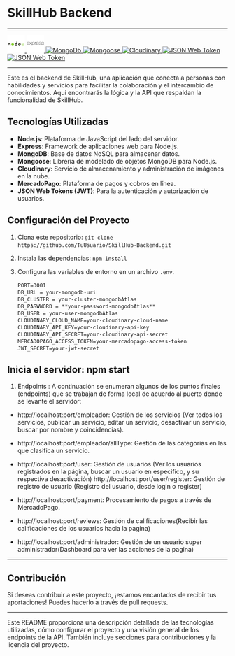 # SkillHub Backend
-------------------
<p align="left"> 
   <a href="https://nodejs.org/en" target="_blank" rel="noreferrer"> 
   <img src="https://raw.githubusercontent.com/devicons/devicon/master/icons/nodejs/nodejs-original-wordmark.svg" 
   alt="NodeJS" width="40" height="40"/> </a> 
   
   <a href="https://expressjs.com/es/" target="_blank" rel="noreferrer"> 
   <img src="https://raw.githubusercontent.com/devicons/devicon/master/icons/express/express-original-wordmark.svg" 
   alt="Express" width="40" height="40"/> </a>
   
   <a href="https://www.mongodb.com/" target="_blank" rel="noreferrer"> 
   <img src="https://www.vectorlogo.zone/logos/mongodb/mongodb-icon.svg" 
   alt="MongoDb" width="40" height="40"/> </a>   

   <a href="https://mongoosejs.com/" target="_blank" rel="noreferrer"> 
   <img src="https://cdn.worldvectorlogo.com/logos/mongoose-1.svg" 
   alt="Mongoose" width="40" height="40"/> </a> 
   
   <a href="https://cloudinary.com/" target="_blank" rel="noreferrer"> 
   <img src="https://cdn.worldvectorlogo.com/logos/cloudinary-2.svg" 
   alt="Cloudinary" width="40" height="40"/> </a> 
   
   <a href="https://www.mercadopago.com/" target="_blank" rel="noreferrer"> 
   <img src="https://seeklogo.com/images/M/mercadopago-logo-FC9BA7420E-seeklogo.com.png" 
   alt="JSON Web Token" width="100" height="auto"/> </a>  
   
   <a href="https://jwt.io/" target="_blank" rel="noreferrer"> 
   <img src="https://cdn.worldvectorlogo.com/logos/json.svg" 
   alt="JSON Web Token" width="40" height="40"/> </a>  
</p>

----------------------
Este es el backend de SkillHub, una aplicación que conecta a personas con habilidades y servicios para facilitar la colaboración y el intercambio de conocimientos. Aquí encontrarás la lógica y la API que respaldan la funcionalidad de SkillHub.

## Tecnologías Utilizadas

- **Node.js**: Plataforma de JavaScript del lado del servidor.
- **Express**: Framework de aplicaciones web para Node.js.
- **MongoDB**: Base de datos NoSQL para almacenar datos.
- **Mongoose**: Librería de modelado de objetos MongoDB para Node.js.
- **Cloudinary**: Servicio de almacenamiento y administración de imágenes en la nube.
- **MercadoPago**: Plataforma de pagos y cobros en línea.
- **JSON Web Tokens (JWT)**: Para la autenticación y autorización de usuarios.

## Configuración del Proyecto

1. Clona este repositorio: `git clone https://github.com/TuUsuario/SkillHub-Backend.git`
2. Instala las dependencias: `npm install`
3. Configura las variables de entorno en un archivo `.env`.

   ```env
   PORT=3001
   DB_URL = your-mongodb-uri
   DB_CLUSTER = your-cluster-mongodbAtlas
   DB_PASWWORD = **your-password-mongodbAtlas**
   DB_USER = your-user-mongodbAtlas
   CLOUDINARY_CLOUD_NAME=your-cloudinary-cloud-name
   CLOUDINARY_API_KEY=your-cloudinary-api-key
   CLOUDINARY_API_SECRET=your-cloudinary-api-secret
   MERCADOPAGO_ACCESS_TOKEN=your-mercadopago-access-token
   JWT_SECRET=your-jwt-secret
   
## Inicia el servidor: npm start
1. Endpoints : A continuación se enumeran algunos de los puntos finales (endpoints) que se trabajan de forma local de acuerdo al puerto donde se levante el servidor:

- http://localhost:port/empleador: Gestión de los servicios (Ver todos los servicios, publicar un servicio, editar un servicio, desactivar un servicio, 
buscar por nombre y coincidencias).
- http://localhost:port/empleador/allType: Gestión de las categorias en las que clasifica un servicio.

- http://localhost:port/user: Gestión de usuarios (Ver los usuarios registrados en la página, buscar un usuario en especifico, y su respectiva desactivación)
http://localhost:port/user/register: Gestión de registro de usuario (Registro del usuario, desde login o register)

- http://localhost:port/payment: Procesamiento de pagos a través de MercadoPago.

- http://localhost:port/reviews: Gestión de calificaciones(Recibir las calificaciones de los usuarios hacia la pagina)

- http://localhost:port/administrador: Gestión de un usuario super administrador(Dashboard para ver las acciones de la pagina)

------------
## Contribución
Si deseas contribuir a este proyecto, ¡estamos encantados de recibir tus aportaciones! Puedes hacerlo a través de pull requests.

------------
Este README proporciona una descripción detallada de las tecnologías utilizadas, cómo configurar el proyecto y una visión general de los endpoints de la API. También incluye secciones para contribuciones y la licencia del proyecto.
